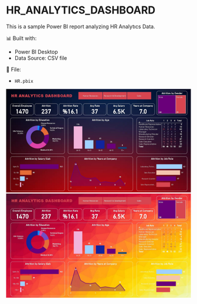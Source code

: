 # HR_ANALYTICS_DASHBOARD

This is a sample Power BI report analyzing HR Analytıcs Data.

📊 Built with:  
- Power BI Desktop  
- Data Source: CSV file  

📁 File:
- `HR.pbix`

![Rapor Görseli](report_1.jpg)
![Rapor Görseli](report.jpg)
